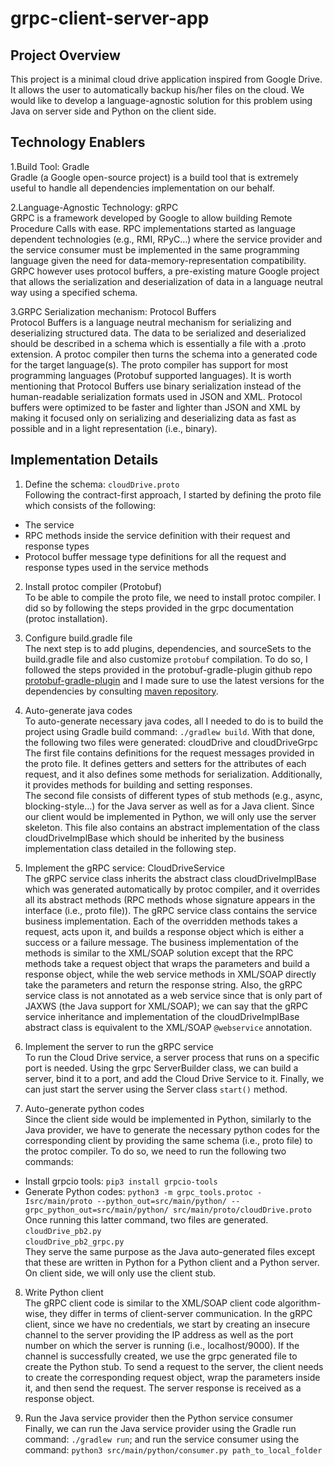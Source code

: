 # grpc-client-server-app

## Project Overview

This project is a minimal cloud drive application inspired from Google Drive. It allows the user to automatically backup his/her files on the cloud. We would like to develop a language-agnostic solution for this problem using Java on server side and Python on the client side.

## Technology Enablers

1.Build Tool: Gradle      
Gradle (a Google open-source project) is a build tool that is extremely useful to handle all dependencies implementation on our behalf.

2.Language-Agnostic Technology: gRPC     
GRPC is a framework developed by Google to allow building Remote Procedure Calls with ease. RPC implementations started as language dependent technologies (e.g., RMI, RPyC…) where the service provider and the service consumer must be implemented in the same programming language given the need for data-memory-representation compatibility. GRPC however uses protocol buffers, a pre-existing mature Google project that allows the serialization and deserialization of data in a language neutral way using a specified schema.

3.GRPC Serialization mechanism: Protocol Buffers      
Protocol Buffers is a language neutral mechanism for serializing and deserializing structured data. The data to be serialized and deserialized should be described in a schema which is essentially a file with a .proto extension. A protoc compiler then turns the schema into a generated code for the target language(s). The proto compiler has support for most programming languages (Protobuf supported languages).
It is worth mentioning that Protocol Buffers use binary serialization instead of the human-readable serialization formats used in JSON and XML. Protocol buffers were optimized to be faster and lighter than JSON and XML by making it focused only on serializing and deserializing data as fast as possible and in a light representation (i.e., binary). 

## Implementation Details

1. Define the schema: `cloudDrive.proto`   
Following the contract-first approach, I started by defining the proto file which consists of the following:
- The service
- RPC methods inside the service definition with their request and response types
- Protocol buffer message type definitions for all the request and response types used in the service methods

2.	Install protoc compiler (Protobuf)   
To be able to compile the proto file, we need to install protoc compiler. I did so by following the steps provided in the grpc documentation (protoc installation).

3.	Configure build.gradle file   
The next step is to add plugins, dependencies, and sourceSets to the build.gradle file and also customize `protobuf` compilation. To do so, I followed the steps provided in the protobuf-gradle-plugin github repo [protobuf-gradle-plugin](https://github.com/google/protobuf-gradle-plugin) and I made sure to use the latest versions for the dependencies by consulting [maven repository](https://mvnrepository.com/search?q=grpc-services).

4.	Auto-generate java codes     
To auto-generate necessary java codes, all I needed to do is to build the project using Gradle build command: `./gradlew build`. With that done, the following two files were generated: cloudDrive and cloudDriveGrpc     
The first file contains definitions for the request messages provided in the proto file. It defines getters and setters for the attributes of each request, and it also defines some methods for serialization. Additionally, it provides methods for building and setting responses.      
The second file consists of different types of stub methods (e.g., async, blocking-style…) for the Java server as well as for a Java client. Since our client would be implemented in Python, we will only use the server skeleton. This file also contains an abstract implementation of the class cloudDriveImplBase which should be inherited by the business implementation class detailed in the following step. 

5.	Implement the gRPC service: CloudDriveService    
The gRPC service class inherits the abstract class cloudDriveImplBase which was generated automatically by protoc compiler, and it overrides all its abstract methods (RPC methods whose signature appears in the interface (i.e., proto file)).
The gRPC service class contains the service business implementation. Each of the overridden methods takes a request, acts upon it, and builds a response object which is either a success or a failure message.
The business implementation of the methods is similar to the XML/SOAP solution except that the RPC methods take a request object that wraps the parameters and build a response object, while the web service methods in XML/SOAP directly take the parameters and return the response string. Also, the gRPC service class is not annotated as a web service since that is only part of JAXWS (the Java support for XML/SOAP); we can say that the gRPC service inheritance and implementation of the cloudDriveImplBase abstract class is equivalent to the XML/SOAP `@webservice` annotation.

6.	Implement the server to run the gRPC service    
To run the Cloud Drive service, a server process that runs on a specific port is needed. Using the grpc ServerBuilder class, we can build a server, bind it to a port, and add the Cloud Drive Service to it. Finally, we can just start the server using the Server class `start()` method.

7.	Auto-generate python codes     
Since the client side would be implemented in Python, similarly to the Java provider, we have to generate the necessary python codes for the corresponding client by providing the same schema (i.e., proto file) to the protoc compiler. To do so, we need to run the following two commands:     
- Install grpcio tools:  `pip3 install grpcio-tools`     
- Generate Python codes: `python3 -m grpc_tools.protoc -Isrc/main/proto --python_out=src/main/python/ --grpc_python_out=src/main/python/ src/main/proto/cloudDrive.proto`     
Once running this latter command, two files are generated.    
`cloudDrive_pb2.py`    
`cloudDrive_pb2_grpc.py`    
They serve the same purpose as the Java auto-generated files except that these are written in Python for a Python client and a Python server. On client side, we will only use the client stub.

8.	Write Python client    
The gRPC client code is similar to the XML/SOAP client code algorithm-wise, they differ in terms of client-server communication. In the gRPC client, since we have no credentials, we start by creating an insecure channel to the server providing the IP address as well as the port number on which the server is running (i.e., localhost/9000). If the channel is successfully created, we use the grpc generated file to create the Python stub.
To send a request to the server, the client needs to create the corresponding request object, wrap the parameters inside it, and then send the request. The server response is received as a response object. 

9.	Run the Java service provider then the Python service consumer     
Finally, we can run the Java service provider using the Gradle run command: `./gradlew run`; and run the service consumer using the command: 
`python3 src/main/python/consumer.py path_to_local_folder`


